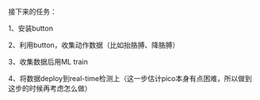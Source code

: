 接下来的任务：

1、安装button

2、利用button，收集动作数据（比如抬胳膊、降胳膊）

3、收集数据后用ML train

4、将数据deploy到real-time检测上（这一步估计pico本身有点困难，所以做到这步的时候再考虑怎么做）